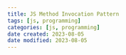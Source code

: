 ```yaml
---
title: JS Method Invocation Pattern
tags: [js, programming]
categories: [js, programming]
date created: 2023-08-05
date modified: 2023-08-05
---
```

